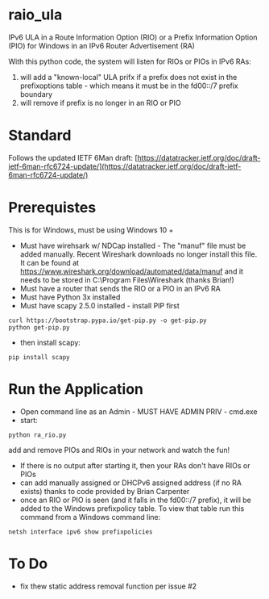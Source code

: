 # raio_ula
IPv6 ULA in a Route Information Option (RIO) or a Prefix Information Option (PIO) for Windows in an IPv6 Router Advertisement (RA)

With this python code, the system will listen for RIOs or PIOs in IPv6 RAs:
1. will add a "known-local" ULA prifx if a prefix does not exist in the prefixoptions table - which means it must be in the fd00::/7 prefix boundary
2. will remove if prefix is no longer in an RIO or PIO

# Standard
Follows the updated IETF 6Man draft: [https://datatracker.ietf.org/doc/draft-ietf-6man-rfc6724-update/](https://datatracker.ietf.org/doc/draft-ietf-6man-rfc6724-update/)

# Prerequistes 
This is for Windows, must be using Windows 10 +
* Must have wirehsark w/ NDCap installed - The "manuf" file must be added manually. Recent Wireshark downloads no longer install this file. It can be found at https://www.wireshark.org/download/automated/data/manuf and it needs to be stored in C:\Program Files\Wireshark (thanks Brian!)
* Must have a router that sends the RIO or a PIO in an IPv6 RA 
* Must have Python 3x installed
* Must have scapy 2.5.0 installed - install PIP first
```
curl https://bootstrap.pypa.io/get-pip.py -o get-pip.py
python get-pip.py
```
* then install scapy:
```
pip install scapy
```

# Run the Application
* Open command line as an Admin - MUST HAVE ADMIN PRIV - cmd.exe
* start:
```
python ra_rio.py
```

add and remove PIOs and RIOs in your network and watch the fun!
* If there is no output after starting it, then your RAs don't have RIOs or PIOs
* can add manually assigned or DHCPv6 assigned address (if no RA exists) thanks to code provided by Brian Carpenter 
* once an RIO or PIO is seen (and it falls in the fd00::/7 prefix), it will be added to the Windows prefixpolicy table. To view that table run this command from a Windows command line:
```
netsh interface ipv6 show prefixpolicies
```
# To Do
* fix thew static address removal function per issue #2
